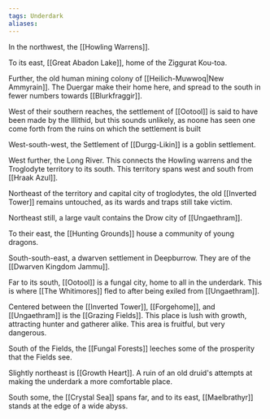 ```yaml
---
tags: Underdark
aliases:
---
```


In the northwest, the [[Howling Warrens]].

To its east, [[Great Abadon Lake]], home of the Ziggurat Kou-toa.

Further, the old human mining colony of [[Heilich-Muwwoq|New Ammyrain]]. The Duergar make their home here, and spread to the south in fewer numbers towards [[Blurkfraggir]].

West of their southern reaches, the settlement of [[Ootool]] is said to have been made by the Illithid, but this sounds unlikely, as noone has seen one come forth from the ruins on which the settlement is built

West-south-west, the Settlement of [[Durgg-Likin]] is a goblin settlement.

West further, the Long River. This connects the Howling warrens and the Troglodyte territory to its south. This territory spans west and south from [[Hraak Azul]].

Northeast of the territory and capital city of troglodytes, the old [[Inverted Tower]] remains untouched, as its wards and traps still take victim.

Northeast still, a large vault contains the Drow city of [[Ungaethram]]. 

To their east, the [[Hunting Grounds]] house a community of young dragons.

South-south-east, a dwarven settlement in Deepburrow. They are of the [[Dwarven Kingdom Jammu]].

Far to its south, [[Ootool]] is a fungal city, home to all in the underdark. This is where [[The Whitimores]] fled to after being exiled from [[Ungaethram]].

Centered between the [[Inverted Tower]], [[Forgehome]], and [[Ungaethram]] is the [[Grazing Fields]]. This place is lush with growth, attracting hunter and gatherer alike. This area is fruitful, but very dangerous.

South of the Fields, the [[Fungal Forests]] leeches some of the prosperity that the Fields see.

Slightly northeast is [[Growth Heart]]. A ruin of an old druid's attempts at making the underdark a more comfortable place.

South some, the [[Crystal Sea]] spans far, and to its east, [[Maelbrathyr]] stands at the edge of a wide abyss.
